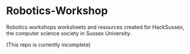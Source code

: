 # Robotics-Workshop
Robotics workshops worksheets and resources created for HackSussex, the computer science society in Sussex University. 

(This repo is currently incomplete)
